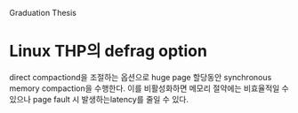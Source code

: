 Graduation Thesis
# Linux THP의 defrag option
 direct compactiond을 조절하는 옵션으로 huge page 할당동안 synchronous memory compaction을 수행한다. 이를 비활성화하면 메모리 절약에는 비효율적일 수 있으나 page fault 시 발생하는latency를 줄일 수 있다.
